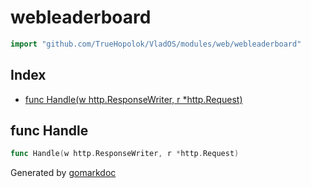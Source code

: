 <!-- Code generated by gomarkdoc. DO NOT EDIT -->

# webleaderboard

```go
import "github.com/TrueHopolok/VladOS/modules/web/webleaderboard"
```

## Index

- [func Handle\(w http.ResponseWriter, r \*http.Request\)](<#Handle>)


<a name="Handle"></a>
## func Handle

```go
func Handle(w http.ResponseWriter, r *http.Request)
```



Generated by [gomarkdoc](<https://github.com/princjef/gomarkdoc>)
